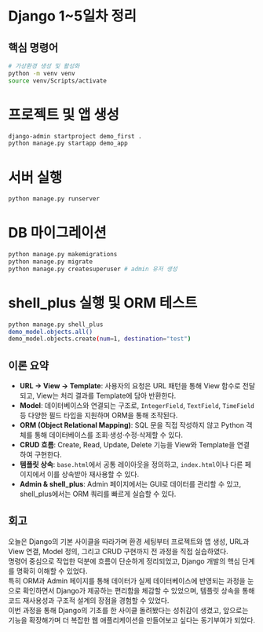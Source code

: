 # Django 1~5일차 정리

## 핵심 명령어
```bash
# 가상환경 생성 및 활성화
python -m venv venv
source venv/Scripts/activate
```

# 프로젝트 및 앱 생성
```bash
django-admin startproject demo_first .
python manage.py startapp demo_app
```

# 서버 실행
```bash
python manage.py runserver
```

# DB 마이그레이션
```bash
python manage.py makemigrations
python manage.py migrate
python manage.py createsuperuser # admin 유저 생성
```

# shell_plus 실행 및 ORM 테스트
```bash
python manage.py shell_plus
demo_model.objects.all()
demo_model.objects.create(num=1, destination="test")
```

## 이론 요약

- **URL → View → Template**: 사용자의 요청은 URL 패턴을 통해 View 함수로 전달되고, View는 처리 결과를 Template에 담아 반환한다.  
- **Model**: 데이터베이스와 연결되는 구조로, `IntegerField`, `TextField`, `TimeField` 등 다양한 필드 타입을 지원하며 ORM을 통해 조작된다.  
- **ORM (Object Relational Mapping)**: SQL 문을 직접 작성하지 않고 Python 객체를 통해 데이터베이스를 조회·생성·수정·삭제할 수 있다.  
- **CRUD 흐름**: Create, Read, Update, Delete 기능을 View와 Template을 연결하여 구현한다.  
- **템플릿 상속**: `base.html`에서 공통 레이아웃을 정의하고, `index.html`이나 다른 페이지에서 이를 상속받아 재사용할 수 있다.  
- **Admin & shell_plus**: Admin 페이지에서는 GUI로 데이터를 관리할 수 있고, shell_plus에서는 ORM 쿼리를 빠르게 실습할 수 있다.  

## 회고

오늘은 Django의 기본 사이클을 따라가며 환경 세팅부터 프로젝트와 앱 생성, URL과 View 연결, Model 정의, 그리고 CRUD 구현까지 전 과정을 직접 실습하였다.  
명령어 중심으로 작업한 덕분에 흐름이 단순하게 정리되었고, Django 개발의 핵심 단계를 명확히 이해할 수 있었다.  
특히 ORM과 Admin 페이지를 통해 데이터가 실제 데이터베이스에 반영되는 과정을 눈으로 확인하면서 Django가 제공하는 편리함을 체감할 수 있었으며, 템플릿 상속을 통해 코드 재사용성과 구조적 설계의 장점을 경험할 수 있었다.  
이번 과정을 통해 Django의 기초를 한 사이클 돌려봤다는 성취감이 생겼고, 앞으로는 기능을 확장해가며 더 복잡한 웹 애플리케이션을 만들어보고 싶다는 동기부여가 되었다.  
